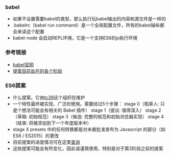 ### babel
- 如果不设置需要babel的类型，那么执行玩babel输出的内容和源文件是一样的
- .babelrc（babel run command）是一个全局配置文件，所有的babel操纵都会来读这个配置
- babel-node 会启动REPL环境，它是一个支持ES6的js执行环境

### 参考链接
- [babel官网](https://babel.docschina.org/docs/en/presets)
- [提案目前处在的各个阶段](https://github.com/tc39/proposals)

### ES6提案
- 什么提案。它由[tc39](https://github.com/tc39)这个组织在维护
- 一个特性最终被实现、广泛的使用。需要经过5个步骤：
stage 0（稻草人: 只是个想法可能会有相关的 Babel 插件）
stage 1（提议: 值得深入）
stage 2（草稿: 初始规范）
stage 3（候选: 完整的规范和初始浏览器实现）
stage 4（结束: 将被添加到下一个年度版本中）
- stage X presets 中的任何转换都是对未被批准发布为 Javascript 的部分（如 ES6 / ES2015）的更改
- 目前提案的进度情况可在这里[查询](https://github.com/tc39/proposals)
- 这些提案可能会有所变化，因此请谨慎使用，特别是对于第3阶段之前的提案